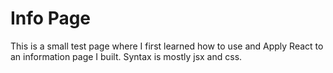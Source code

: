 # Info Page


 This is a small test page where I first learned how to use and Apply React to an information page I built. 
 Syntax is mostly jsx and css.

     
